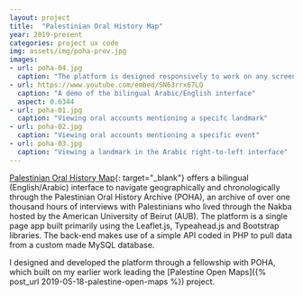 ```yaml
---
layout: project
title:  "Palestinian Oral History Map"
year: 2019-present
categories: project ux code
img: assets/img/poha-prev.jpg
images:
- url: poha-04.jpg
  caption: "The platform is designed responsively to work on any screen size"
- url: https://www.youtube.com/embed/SN63rrx67LQ
  caption: "A demo of the bilingual Arabic/English interface"
  aspect: 0.6344
- url: poha-01.jpg
  caption: "Viewing oral accounts mentioning a specifc landmark"
- url: poha-02.jpg
  caption: "Viewing oral accounts mentioning a specific event"
- url: poha-03.jpg
  caption: "Viewing a landmark in the Arabic right-to-left interface"
---
```

[Palestinian Oral History Map](https://libraries.aub.edu.lb/poha-viewer/map/){: target="_blank"} offers a bilingual (English/Arabic) interface to navigate geographically and chronologically through the Palestinian Oral History Archive (POHA), an archive of over one thousand hours of interviews with Palestinians who lived through the Nakba hosted by the American University of Beirut (AUB). The platform is a single page app built primarily using the Leaflet.js, Typeahead.js and Bootstrap libraries. The back-end makes use of a simple API coded in PHP to pull data from a custom made MySQL database.

I designed and developed the platform through a fellowship with POHA, which built on my earlier work leading the [Palestine Open Maps]({% post_url 2019-05-18-palestine-open-maps %}) project.